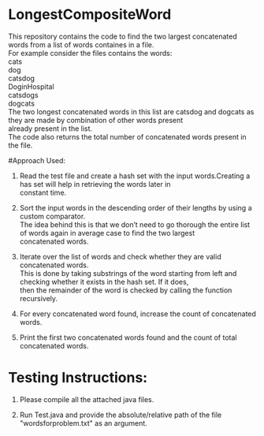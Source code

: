 # LongestCompositeWord
This repository contains the code to find the two largest concatenated words from a list of words containes in a file. </br>
 For example consider the files contains the words:</br>
 cats</br>
 dog</br>
 catsdog</br>
 DoginHospital</br>
 catsdogs</br>
 dogcats</br>
 The two longest concatenated words in this list are catsdog and dogcats as they are made by combination of other words present</br>
 already present in the list.</br>
 The code also returns the total number of concatenated words present in the file.</br>

#Approach Used:

1) Read the test file and create a hash set with the input words.Creating a has set will help in retrieving the words later in</br> 
constant time.</br>

2) Sort the input words in the descending order of their lengths by using a custom comparator.</br>
The idea behind this is that we don’t need to go thorough the entire list of words again in average case to find the two largest</br> concatenated words.</br>

3) Iterate over the list of words and check whether they are valid concatenated words.</br>
 This is done by taking substrings of the word starting from left and checking whether it exists in the hash set. If it does,</br>
 then the remainder of the word is checked by calling the function recursively. </br>

4) For every concatenated word found, increase the count of concatenated words.</br>

5) Print the first two concatenated words found and the count of total concatenated words.</br>

# Testing Instructions:

 1) Please compile all the attached java files.</br>

 2) Run Test.java and provide the absolute/relative path of the file "wordsforproblem.txt" as an argument.</br>

